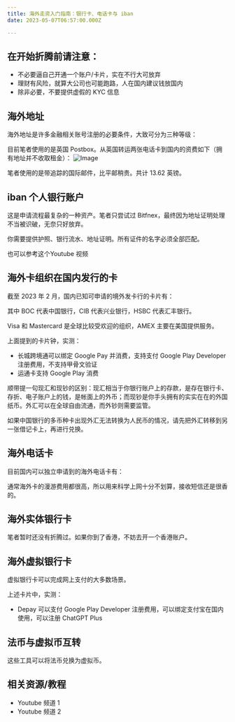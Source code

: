 ```yaml
---
title: 海外走资入门指南：银行卡、电话卡与 iban
date: 2023-05-07T06:57:00.000Z

---
```



## 在开始折腾前请注意：
- 不必要逼自己开通一个账户/卡片，实在不行大可放弃
- 理财有风险，就算大公司也可能跑路，人在国内建议钱放国内
- 除非必要，不要提供虚假的 KYC 信息

## 海外地址

海外地址是许多金融相关账号注册的必要条件，大致可分为三种等级：

目前笔者使用的是英国 Postbox。从英国转运两张电话卡到国内的资费如下（拥有地址并不收取租金）：
![Image](https://i.ibb.co/wNsjdpZ/postbox.png)

笔者使用的是带追踪的国际邮件，比平邮稍贵。共计 13.62 英镑。

## iban 个人银行账户

这是申请流程最复杂的一种资产。笔者只尝试过 Bitfnex，最终因为地址证明处理不当被识破，无奈只好放弃。

你需要提供护照、银行流水、地址证明。所有证件的名字必须全部匹配。

也可以参考这个Youtube 视频

## 海外卡组织在国内发行的卡

截至 2023 年 2 月，国内已知可申请的境外发卡行的卡片有：

其中 BOC 代表中国银行，CIB 代表兴业银行，HSBC 代表汇丰银行。

Visa 和 Mastercard 是全球比较受欢迎的组织，AMEX 主要在美国提供服务。

上面提到的卡片钟，实测：
- 长城跨境通可以绑定 Google Pay 并消费，支持支付 Google Play Developer 注册费用，不支持甲骨文验证
- 运通卡支持 Google Play 消费

顺带提一句现汇和现钞的区别：现汇相当于你银行账户上的存款，是存在银行卡、存折、电子账户上的钱，是帐面上的外币；而现钞是你手头拥有的实实在在的外国纸币。外汇可以在全球自由流通，而外钞则需要监管。

如果中国银行的多币种卡出现外汇无法转换为人民币的情况，请先把外汇转移到另一张借记卡上，再进行兑换。

## 海外电话卡

目前国内可以独立申请到的海外电话卡有：

通常海外卡的漫游费用都很高，所以用来科学上网十分不划算，接收短信还是很香的。

## 海外实体银行卡

笔者暂时还没有折腾过。如果你到了香港，不妨去开一个香港账户。

## 海外虚拟银行卡

虚拟银行卡可以完成网上支付的大多数场景。

上述卡片中，实测：
- Depay 可以支付 Google Play Developer 注册费用，可以绑定支付宝在国内使用，可以注册 ChatGPT Plus

## 法币与虚拟币互转

这些工具可以将法币兑换为虚拟币。

## 相关资源/教程
- Youtube 频道 1
- Youtube 频道 2
